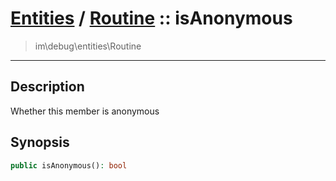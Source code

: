 # [Entities](entities.md) / [Routine](entities-Routine.md) :: isAnonymous
 > im\debug\entities\Routine
____

## Description
Whether this member is anonymous

## Synopsis
```php
public isAnonymous(): bool
```
